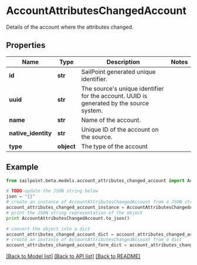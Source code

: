 # AccountAttributesChangedAccount

Details of the account where the attributes changed.

## Properties
Name | Type | Description | Notes
------------ | ------------- | ------------- | -------------
**id** | **str** | SailPoint generated unique identifier. | 
**uuid** | **str** | The source&#39;s unique identifier for the account. UUID is generated by the source system. | 
**name** | **str** | Name of the account. | 
**native_identity** | **str** | Unique ID of the account on the source. | 
**type** | **object** | The type of the account | 

## Example

```python
from sailpoint.beta.models.account_attributes_changed_account import AccountAttributesChangedAccount

# TODO update the JSON string below
json = "{}"
# create an instance of AccountAttributesChangedAccount from a JSON string
account_attributes_changed_account_instance = AccountAttributesChangedAccount.from_json(json)
# print the JSON string representation of the object
print AccountAttributesChangedAccount.to_json()

# convert the object into a dict
account_attributes_changed_account_dict = account_attributes_changed_account_instance.to_dict()
# create an instance of AccountAttributesChangedAccount from a dict
account_attributes_changed_account_form_dict = account_attributes_changed_account.from_dict(account_attributes_changed_account_dict)
```
[[Back to Model list]](../README.md#documentation-for-models) [[Back to API list]](../README.md#documentation-for-api-endpoints) [[Back to README]](../README.md)


